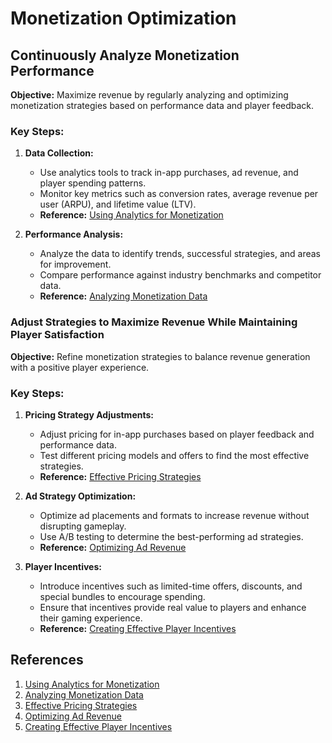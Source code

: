 # Monetization Optimization

## Continuously Analyze Monetization Performance

**Objective:**
Maximize revenue by regularly analyzing and optimizing monetization strategies based on performance data and player feedback.

### Key Steps:

1. **Data Collection:**
   - Use analytics tools to track in-app purchases, ad revenue, and player spending patterns.
   - Monitor key metrics such as conversion rates, average revenue per user (ARPU), and lifetime value (LTV).
   - **Reference:** [Using Analytics for Monetization](https://gameanalytics.com/blog/10-kpis-mobile-game-developers-need-to-track/)

2. **Performance Analysis:**
   - Analyze the data to identify trends, successful strategies, and areas for improvement.
   - Compare performance against industry benchmarks and competitor data.
   - **Reference:** [Analyzing Monetization Data](https://www.gamedeveloper.com/business/data-driven-game-design)

### Adjust Strategies to Maximize Revenue While Maintaining Player Satisfaction

**Objective:**
Refine monetization strategies to balance revenue generation with a positive player experience.

### Key Steps:

1. **Pricing Strategy Adjustments:**
   - Adjust pricing for in-app purchases based on player feedback and performance data.
   - Test different pricing models and offers to find the most effective strategies.
   - **Reference:** [Effective Pricing Strategies](https://www.gamasutra.com/view/news/288252/The_science_of_inapp_purchases_A_developers_guide_to_pricing_in_mobile_games.php)

2. **Ad Strategy Optimization:**
   - Optimize ad placements and formats to increase revenue without disrupting gameplay.
   - Use A/B testing to determine the best-performing ad strategies.
   - **Reference:** [Optimizing Ad Revenue](https://www.adcolony.com/blog/2017/08/22/mobile-game-ad-placements-how-to-do-it-right/)

3. **Player Incentives:**
   - Introduce incentives such as limited-time offers, discounts, and special bundles to encourage spending.
   - Ensure that incentives provide real value to players and enhance their gaming experience.
   - **Reference:** [Creating Effective Player Incentives](https://www.gamedeveloper.com/business/the-art-and-science-of-pricing-and-bundling)

## References

1. [Using Analytics for Monetization](https://gameanalytics.com/blog/10-kpis-mobile-game-developers-need-to-track/)
2. [Analyzing Monetization Data](https://www.gamedeveloper.com/business/data-driven-game-design)
3. [Effective Pricing Strategies](https://www.gamasutra.com/view/news/288252/The_science_of_inapp_purchases_A_developers_guide_to_pricing_in_mobile_games.php)
4. [Optimizing Ad Revenue](https://www.adcolony.com/blog/2017/08/22/mobile-game-ad-placements-how-to-do-it-right/)
5. [Creating Effective Player Incentives](https://www.gamedeveloper.com/business/the-art-and-science-of-pricing-and-bundling)
